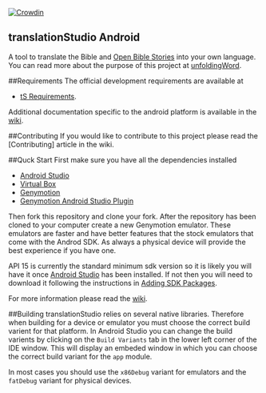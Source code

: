 [![Crowdin](https://d322cqt584bo4o.cloudfront.net/translation-studio/localized.png)](https://crowdin.com/project/translation-studio)

translationStudio Android
--

A tool to translate the Bible and [Open Bible Stories](http://distantshores.org/openbiblestories) into your own language. You can read more about the purpose of this project at [unfoldingWord](https://unfoldingword.org/apps/#tS).

##Requirements
The official development requirements are available at
* [tS Requirements](https://github.com/unfoldingWord-dev/ts-requirements).

Additional documentation specific to the android platform is available in the [wiki].

##Contributing
If you would like to contribute to this project please read the [Contributing] article in the wiki.

##Quck Start
First make sure you have all the dependencies installed

* [Android Studio](http://developer.android.com/sdk/index.html)
* [Virtual Box](https://www.virtualbox.org/)
* [Genymotion](http://www.genymotion.com/)
* [Genymotion Android Studio Plugin](https://cloud.genymotion.com/page/doc/#collapse-intellij)

Then fork this repository and clone your fork. After the repository has been cloned to your computer create a new Genymotion emulator. These emulators are faster and have better features that the stock emulators that come with the Androd SDK. As always a physical device will provide the best experience if you have one.

API 15 is currently the standard minimum sdk version so it is likely you will have it once [Android Studio] has been installed. If not then you will need to download it following the instructions in [Adding SDK Packages].

For more information please read the [wiki].

##Building
translationStudio relies on several native libraries. Therefore when building for a device or emulator you must choose the correct build varient for that platform. In Android Studio you can change the build varients by clicking on the `Build Variants` tab in the lower left corner of the IDE window. This will display an embeded window in which you can choose the correct build variant for the `app` module.

In most cases you should use the `x86Debug` variant for emulators and the `fatDebug` variant for physical devices.

[Virtual Box]:https://www.virtualbox.org/
[Genymotion Android Studio Plugin]:https://cloud.genymotion.com/page/doc/#collapse-intellij
[Adding SDK Packages]:http://developer.android.com/sdk/installing/adding-packages.html
[Genymotion]:http://www.genymotion.com/
[Android Studio]:https://developer.android.com/sdk/installing/studio.html
[Code Style Guidelines]:https://source.android.com/source/code-style.html
[wiki]:https://github.com/unfoldingWord-dev/ts-android/wiki
